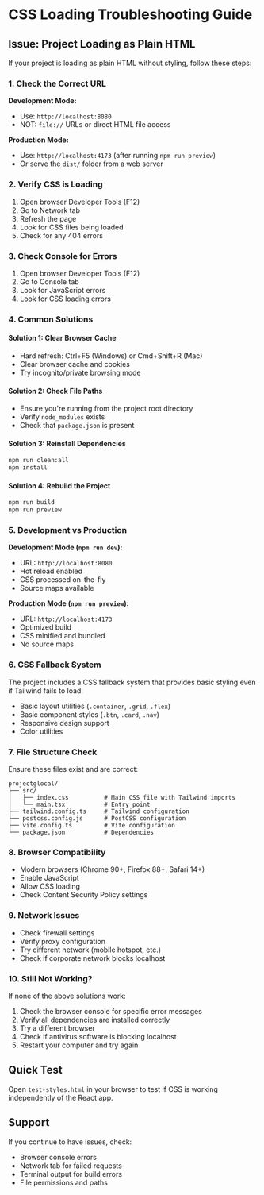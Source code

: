 # CSS Loading Troubleshooting Guide

## Issue: Project Loading as Plain HTML

If your project is loading as plain HTML without styling, follow these steps:

### 1. Check the Correct URL

**Development Mode:**
- Use: `http://localhost:8080`
- NOT: `file://` URLs or direct HTML file access

**Production Mode:**
- Use: `http://localhost:4173` (after running `npm run preview`)
- Or serve the `dist/` folder from a web server

### 2. Verify CSS is Loading

1. Open browser Developer Tools (F12)
2. Go to Network tab
3. Refresh the page
4. Look for CSS files being loaded
5. Check for any 404 errors

### 3. Check Console for Errors

1. Open browser Developer Tools (F12)
2. Go to Console tab
3. Look for JavaScript errors
4. Look for CSS loading errors

### 4. Common Solutions

#### Solution 1: Clear Browser Cache
- Hard refresh: Ctrl+F5 (Windows) or Cmd+Shift+R (Mac)
- Clear browser cache and cookies
- Try incognito/private browsing mode

#### Solution 2: Check File Paths
- Ensure you're running from the project root directory
- Verify `node_modules` exists
- Check that `package.json` is present

#### Solution 3: Reinstall Dependencies
```bash
npm run clean:all
npm install
```

#### Solution 4: Rebuild the Project
```bash
npm run build
npm run preview
```

### 5. Development vs Production

**Development Mode (`npm run dev`):**
- URL: `http://localhost:8080`
- Hot reload enabled
- CSS processed on-the-fly
- Source maps available

**Production Mode (`npm run preview`):**
- URL: `http://localhost:4173`
- Optimized build
- CSS minified and bundled
- No source maps

### 6. CSS Fallback System

The project includes a CSS fallback system that provides basic styling even if Tailwind fails to load:

- Basic layout utilities (`.container`, `.grid`, `.flex`)
- Basic component styles (`.btn`, `.card`, `.nav`)
- Responsive design support
- Color utilities

### 7. File Structure Check

Ensure these files exist and are correct:
```
projectglocal/
├── src/
│   ├── index.css          # Main CSS file with Tailwind imports
│   └── main.tsx           # Entry point
├── tailwind.config.ts     # Tailwind configuration
├── postcss.config.js      # PostCSS configuration
├── vite.config.ts         # Vite configuration
└── package.json           # Dependencies
```

### 8. Browser Compatibility

- Modern browsers (Chrome 90+, Firefox 88+, Safari 14+)
- Enable JavaScript
- Allow CSS loading
- Check Content Security Policy settings

### 9. Network Issues

- Check firewall settings
- Verify proxy configuration
- Try different network (mobile hotspot, etc.)
- Check if corporate network blocks localhost

### 10. Still Not Working?

If none of the above solutions work:

1. Check the browser console for specific error messages
2. Verify all dependencies are installed correctly
3. Try a different browser
4. Check if antivirus software is blocking localhost
5. Restart your computer and try again

## Quick Test

Open `test-styles.html` in your browser to test if CSS is working independently of the React app.

## Support

If you continue to have issues, check:
- Browser console errors
- Network tab for failed requests
- Terminal output for build errors
- File permissions and paths

